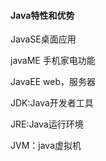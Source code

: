 #### Java特性和优势

JavaSE桌面应用

javaME 手机家电功能

JavaEE web，服务器

JDK:Java开发者工具

JRE:Java运行环境

JVM：java虚拟机

